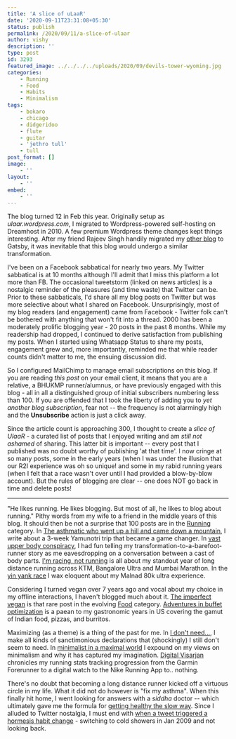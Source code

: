 ```yaml
---
title: 'A slice of uLaaR'
date: '2020-09-11T23:31:08+05:30'
status: publish
permalink: /2020/09/11/a-slice-of-ulaar
author: vishy
description: ''
type: post
id: 3293
featured_image: ../../../../uploads/2020/09/devils-tower-wyoming.jpg
categories: 
    - Running
    - Food
    - Habits
    - Minimalism
tags:
    - bokaro
    - chicago
    - didgeridoo
    - flute
    - guitar
    - 'jethro tull'
    - tull
post_format: []
image:
    - ''
layout:
    - ''
embed:
    - ''
---
```


The blog turned 12 in Feb this year. Originally setup as *ulaar.wordpress.com*, I migrated to Wordpress-powered self-hosting on Dreamhost in 2010. A few premium Wordpress theme changes kept things interesting. After my friend Rajeev Singh handily migrated my [other blog](https://www.techsangam.com/2020/08/16/the-great-gatsby/) to Gatsby, it was inevitable that this blog would undergo a similar transformation. 

I've been on a Facebook sabbatical for nearly two years. My Twitter sabbatical is at 10 months although I'll admit that I miss this platform a lot more than FB. The occasional tweetstorm (linked on news articles) is a nostalgic reminder of the pleasures (and time waste) that Twitter can be. Prior to these sabbaticals, I'd share all my blog posts on Twitter but was more selective about what I shared on Facebook. Unsurprisingly, most of my blog readers (and engagement) came from Facebook - Twitter folk can't be bothered with anything that won't fit into a thread. 2000 has been a moderately prolific blogging year - 20 posts in the past 8 months. While my readership had dropped, I continued to derive satisfaction from publishing my posts. When I started using Whatsapp Status to share my posts, engagement grew and, more importantly, reminded me that while reader counts didn't matter to me, the ensuing discussion did. 

So I configured MailChimp to manage email subscriptions on this blog. If you are reading _this post_ on your email client, it means that you are a relative, a BHUKMP runner/alumnus, or have previously engaged with this blog - all in all a distinguished group of initial subscribers numbering less than 100. If you are offended that I took the liberty of adding you to _yet another blog subscription_, fear not -- the frequency is not alarmingly high and the **Unsubscribe** action is just a click away.

Since the article count is approaching 300, I thought to create a _slice of UlaaR_ - a curated list of posts that I enjoyed writing and am _still not ashamed_ of sharing. This latter bit is important -- every post that I published was no doubt worthy of publishing 'at that time'. I now cringe at so many posts, some in the early years (when I was under the illusion that our R2I experience was oh so unique! and some in my rabid running years (when I felt that a race wasn't over until I had provided a blow-by-blow account). But the rules of blogging are clear -- one does NOT go back in time and delete posts!

------------------------------

"He likes running. He likes blogging. But most of all, he likes to blog about running." Pithy words from my wife to a friend in the middle years of this blog. It should then be not a surprise that 100 posts are in the [Running](https://www.ulaar.com/categories/running) category. In [The asthmatic who went up a hill and came down a mountain](https://www.ulaar.com/2020/07/05/the-asthmatic-who-went-up-a-hill-but-came-down-a-mountain/), I write about a 3-week Yamunotri trip that became a game changer. In [vast upper body conspiracy](https://www.ulaar.com/2012/06/14/its-all-a-vast-upper-body-conspiracy/), I had fun telling my transformation-to-a-barefoot-runner story as me eavesdropping on a conversation between a cast of body parts. [I'm racing, not running](https://www.ulaar.com/2016/10/23/racing-not-running/) is all about my standout year of long distance running across KTM, Bangalore Ultra and Mumbai Marathon. In the [yin yank race](https://www.ulaar.com/2017/11/26/yin-yank-race/) I wax eloquent about my Malnad 80k ultra experience.

Considering I turned vegan over 7 years ago and vocal about my choice in my offline interactions, I haven't blogged much about it. [The imperfect vegan](https://www.ulaar.com/2019/12/20/the-imperfect-vegan/) is that rare post in the evolving [Food](https://www.ulaar.com/categories/food) category. [Adventures in buffet optimization](https://www.ulaar.com/2018/06/10/adventures-in-buffet-optimization/) is a paean to my gastronomic years in US covering the gamut of Indian food, pizzas, and burritos.  

Maximizing (as a theme) is a thing of the past for me. In [I don't need...](https://www.ulaar.com/2014/01/24/i-dont-need/), I make all kinds of sanctimonious declarations that (shockingly) I still don't seem to need. In [minimalist in a maximal world](https://www.ulaar.com/2015/04/05/minimalist-in-a-maximal-world/) I expound on my views on minimalism and why it has captured my imagination. [Digital Visarjan](https://www.ulaar.com/2020/01/04/digital-visarjan/) chronicles my running stats tracking progression from the Garmin Forerunner to a digital watch to the Nike Running App to.. nothing. 

There's no doubt that becoming a long distance runner kicked off a virtuous circle in my life. What it did not do however is "fix my asthma". When this finally hit home, I went looking for answers with a _siddha_ doctor -- which ultimately gave me the formula for [getting healthy the slow way](https://www.ulaar.com/2019/12/15/getting-healthy-the-slow-way/). Since I alluded to Twitter nostalgia, I must end with [when a tweet triggered a hormesis habit change](https://www.ulaar.com/2019/12/02/when-a-tweet-triggered-a-hormesis-habit-change/) - switching to cold showers in Jan 2009 and not looking back.


